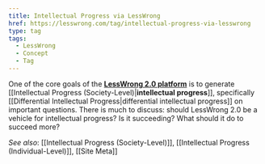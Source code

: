```yaml
---
title: Intellectual Progress via LessWrong
href: https://lesswrong.com/tag/intellectual-progress-via-lesswrong
type: tag
tags:
  - LessWrong
  - Concept
  - Tag
---
```


One of the core goals of the [**LessWrong 2.0 platform**](https://www.lesswrong.com/about) is to generate [[Intellectual Progress (Society-Level)|**intellectual progress**]], specifically [[Differential Intellectual Progress|differential intellectual progress]] on important questions. There is much to discuss: should LessWrong 2.0 be a vehicle for intellectual progress? Is it succeeding? What should it do to succeed more?  
  
*See also*: [[Intellectual Progress (Society-Level)]], [[Intellectual Progress (Individual-Level)]], [[Site Meta]]